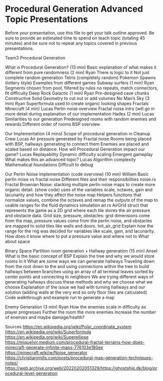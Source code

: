 # Procedural Generation Advanced Topic Presentations

Before your presentation, use this file to get your talk outline approved. Be
sure to provide an estimated time to spend on teach topic (totaling 45 minutes)
and be sure not to repeat any topics covered in previous presentations.

Team3 Procedural Generation

What is Procedural Generation? (13 min)
Basic explanation of what makes it different from pure randomness (2 min) Ryan
There is logic to it
Not just complete random generation
Tetris (completely random)
Pokemon Spawns (lottery style)
Examples from different games
Subway surfers (1 min) Ryan
Segments chosen from pool, filtered by rules
no repeats, match connectors, fit difficulty
Deep Rock Galactic (1 min) Ryan
Pre-designed cave chunks
Constructive Solid Geometry to cut out or add volumes
No Man’s Sky (3 min) Ryan
Superformula used to create organic looking shapes
Fractals
Minecraft (4 min) Lucas
Perlin noise overview
Fractal noise intro (will go in more detail during explanation of our implementation
Hades (2 min) Lucas
Similarities to our generation
Predesigned rooms with random enemies and rewards
Different order of rooms
BSP overview

Our Implementation (4 mins) 
Scope of procedural generation in Cleanup Crew Lucas
Air pressure generated by Fractal noise
Rooms being placed with BSP, hallways generating to connect them
Enemies are placed and scaled based on distance.
How will Procedural Generation impact our game? Lucas
Replayability
Dynamic difficulty scaling
Emergent gameplay
What makes this an advanced topic? Lucas
Algorithm complexity
Mathematical foundations
Difficult to debug

Our Perlin Noise implementation (code overview) (10 min) William
Basic perlin noise vs fractal noise
Different files and their responsibilities
noise.rs
Fractal Brownian Noise: stacking multiple perlin noise maps to create more organic detail.
(show code) uses of the variables scale, octaves, gain and lacunarity and how they affect the noise map
Helpers functions that normalize values, combine the octaves and remap the outputs of the map to usable ranges for the fluid dynamics simulation
air.rs
AirGrid struct that represents the game as a 2D grid where each tile stores the air pressure and obstacle data.
Grid size, pressure, obstacles: grid dimensions come from the map, pressure values come from the perlin noise, and obstacles are mapped to solid tiles like walls and doors.
Init_air_grid
Explain how the range for the rng was decided for variables like scale, gain, and lacunarity.
How does it know where to put a pressure value and where not to
What about space

Binary Space Partition room generation + Hallway generation (15 min) Ansel
What is the basic concept of BSP
Explain the tree and why we would store rooms in it
What are some ways we can generate hallways
Traveling down from the root down to the  and using connections within the tree to build hallways between branches
using an array of all terminal leaves sorted by center points and connecting to neighbors
We are trying different ways of generating hallways discuss these methods and why we choose what we choose
Explanation of the issue we had with turning hallways and our solution (adding walls at the very end so only floor tiles are calculated)
Code walkthrough and example run to generate a map

Enemy Generation (3 min) Ryan
How the enemies scale in difficulty as player progresses
Further the room the more enemies
Increase the number of enemies and maybe damage/health?

Sources
https://en.wikipedia.org/wiki/Polar_coordinate_system
https://en.wikipedia.org/wiki/Superformula
https://en.wikipedia.org/wiki/Superellipse
https://miquelvir.medium.com/procedural-fractal-terrains-how-does-minecraft-generate-infinite-maps-776103e180ee
https://minecraft.wiki/w/Noise_generator
https://christianjmills.com/posts/procedural-map-generation-techniques-notes/
https://web.archive.org/web/20220202051329/https://ghostship.dk/blog/procedural-level-generation 

